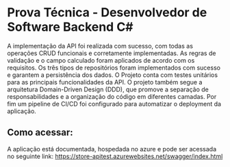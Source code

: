 # Prova Técnica - Desenvolvedor de Software Backend C#

A implementação da API foi realizada com sucesso, com todas as operações CRUD funcionais e corretamente implementadas. As regras de validação e o campo calculado foram aplicados de acordo com os requisitos. Os três tipos de repositórios foram implementados com sucesso e garantem a persistência dos dados. O Projeto conta com testes unitários para as principais funcionalidades da API. O projeto também segue a arquitetura Domain-Driven Design (DDD), que promove a separação de responsabilidades e a organização do código em diferentes camadas. Por fim um pipeline de CI/CD foi configurado para automatizar o deployment da aplicação. 

## Como acessar:
A aplicação está documentada, hospedada no azure e pode ser acessada no seguinte link: https://store-apitest.azurewebsites.net/swagger/index.html